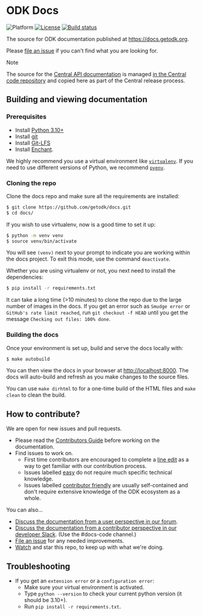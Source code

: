 # ODK Docs

![Platform](https://img.shields.io/badge/platform-Sphinx-blue.svg) [![License](https://img.shields.io/badge/license-CC%20BY%204.0-blue.svg)](https://creativecommons.org/licenses/by/4.0/) [![Build status](https://circleci.com/gh/getodk/docs.svg?style=shield)](https://circleci.com/gh/getodk/docs/)

The source for ODK documentation published at https://docs.getodk.org.

Please [file an issue](https://github.com/getodk/docs/issues) if you can't find what you are looking for.

> [!NOTE]
> The source for the [Central API documentation](https://docs.getodk.org/central-api/) is managed [in the Central code repository](https://github.com/getodk/central-backend/blob/master/docs/api.yaml) and copied here as part of the Central release process.

## Building and viewing documentation

### Prerequisites

 * Install [Python 3.10+](https://www.python.org/downloads/)
 * Install [git](https://git-scm.com/downloads)
 * Install [Git-LFS](https://git-lfs.github.com/)
 * Install [Enchant](https://abiword.github.io/enchant/).

We highly recommend you use a virtual environment like [`virtualenv`](https://virtualenv.pypa.io/en/stable/). If you need to use different versions of Python, we recommend [`pyenv`](https://github.com/pyenv/pyenv).

### Cloning the repo

Clone the docs repo and make sure all the requirements are installed:

```bash
$ git clone https://github.com/getodk/docs.git
$ cd docs/
```

If you wish to use virtualenv, now is a good time to set it up:

```bash
$ python -m venv venv
$ source venv/bin/activate
```

You will see `(venv)` next to your prompt to indicate you are working within the docs project. To exit this mode, use the command `deactivate`.

Whether you are using virtualenv or not, you next need to install the dependencies:

```bash
$ pip install -r requirements.txt
```

It can take a long time (>10 minutes) to clone the repo due to the large number of images in the docs. If you get an error such as `Smudge error` or `GitHub's rate limit reached`, run `git checkout -f HEAD` until you get the message `Checking out files: 100% done`.

### Building the docs

Once your environment is set up, build and serve the docs locally with:

```bash
$ make autobuild
```

You can then view the docs in your browser at [http://localhost:8000](http://localhost:8000). The docs will auto-build and refresh as you make changes to the source files.

You can use `make dirhtml` to for a one-time build of the HTML files and `make clean` to clean the build.

## How to contribute?

We are open for new issues and pull requests.

 - Please read the [Contributors Guide](https://docs.getodk.org/contributing) before working on the documentation.
 - Find issues to work on.
    - First time contributors are encouraged to complete a [line edit](https://github.com/getodk/docs/issues/96) as a way to get familiar with our contribution process.
	- Issues labelled [easy](https://github.com/getodk/docs/labels/easy) do not require much specific technical knowledge.
	- Issues labelled [contributor friendly](https://github.com/getodk/docs/labels/contributor%20friendly) are usually self-contained and don't require extensive knowledge of the ODK ecosystem as a whole.

You can also...

 - [Discuss the documentation from a user perspective in our forum](https://forum.getodk.org/c/development/documentation).
 - [Discuss the documentation from a contributor perspective in our developer Slack](slack.getodk.org). (Use the #docs-code channel.)
 - [File an issue](https://github.com/getodk/docs/issues) for any needed improvements.
 - [Watch](https://github.com/getodk/docs/subscription) and star this repo, to keep up with what we're doing.

## Troubleshooting
- If you get an `extension error` or a `configuration error`:
  - Make sure your virtual environment is activated.
  - Type `python --version` to check your current python version (it should be 3.10+).
  - Run `pip install -r requirements.txt`.
